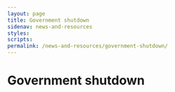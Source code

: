 ```yaml
---
layout: page
title: Government shutdown
sidenav: news-and-resources
styles:
scripts:
permalink: /news-and-resources/government-shutdown/
---
```


# Government shutdown
